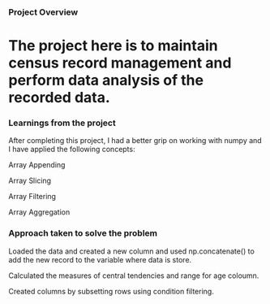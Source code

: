 ### Project Overview

 # The project here is to maintain census record management and perform data analysis of the recorded data. 


### Learnings from the project

 After completing this project, I had a better grip on working with numpy and I have applied the following concepts:

Array Appending

Array Slicing

Array Filtering

Array Aggregation


### Approach taken to solve the problem

 Loaded the data and created a new column and used np.concatenate()  to add the new record to the variable where data is store.
 
Calculated the measures of central tendencies and range for age coloumn.

Created columns by subsetting rows using condition filtering.


